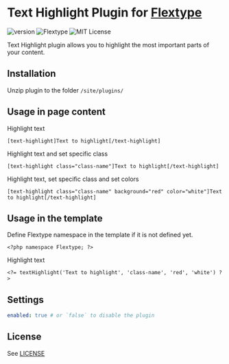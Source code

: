 # Text Highlight Plugin for [Flextype](http://flextype.org/)
![version](https://img.shields.io/badge/version-1.0.2-brightgreen.svg?style=flat-square)
![Flextype](https://img.shields.io/badge/Flextype-0.8.3-green.svg?style=flat-square)
![MIT License](https://img.shields.io/badge/license-MIT-blue.svg?style=flat-square)

Text Highlight plugin allows you to highlight the most important parts of your content.

## Installation
Unzip plugin to the folder `/site/plugins/`

## Usage in page content

Highlight text
```
[text-highlight]Text to highlight[/text-highlight]
```

Highlight text and set specific class
```
[text-highlight class="class-name"]Text to highlight[/text-highlight]
```

Highlight text, set specific class and set colors
```
[text-highlight class="class-name" background="red" color="white"]Text to highlight[/text-highlight]
```

## Usage in the template

Define Flextype namespace in the template if it is not defined yet.
```
<?php namespace Flextype; ?>
```

Highlight text
```
<?= textHighlight('Text to highlight', 'class-name', 'red', 'white') ?>
```

## Settings

```yaml
enabled: true # or `false` to disable the plugin
```

## License
See [LICENSE](https://github.com/flextype-plugins/text-highlight/blob/master/LICENSE)

